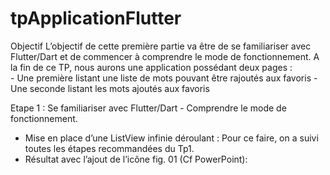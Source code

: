# tpApplicationFlutter
Objectif L’objectif de cette première partie va être de se familiariser avec Flutter/Dart et de commencer à  comprendre le mode de fonctionnement. A la fin de ce TP, nous aurons une application possédant deux pages :  
      - Une première listant une liste de mots pouvant être rajoutés aux favoris 
      - Une seconde listant les mots ajoutés aux favoris
      
Etape 1 : Se familiariser avec Flutter/Dart - Comprendre le mode de fonctionnement. 
- Mise en place d’une ListView infinie déroulant : Pour ce faire, on a suivi toutes les étapes recommandées du Tp1. 
- Résultat avec l’ajout de l’icône fig. 01  (Cf PowerPoint):  


